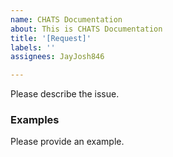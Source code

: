 ```yaml
---
name: CHATS Documentation
about: This is CHATS Documentation
title: '[Request]'
labels: ''
assignees: JayJosh846

---
```


Please describe the issue.

### Examples

Please provide an example.

